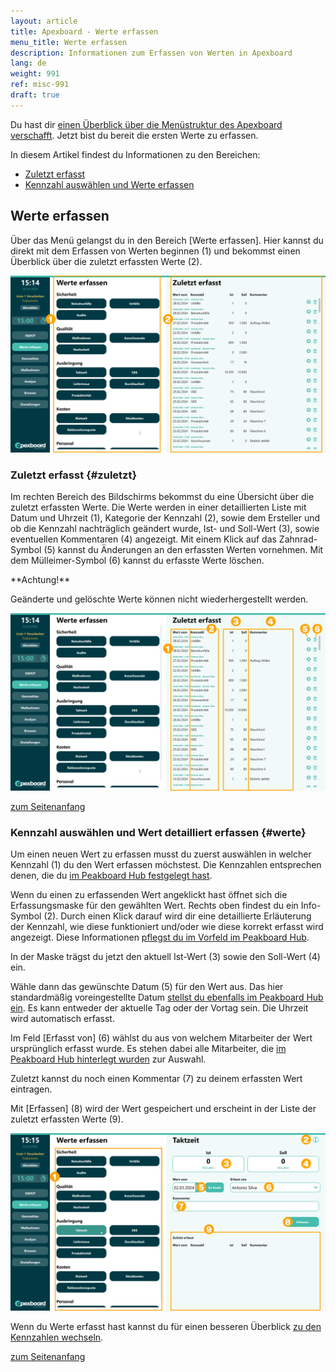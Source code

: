 ```yaml
---
layout: article
title: Apexboard - Werte erfassen
menu_title: Werte erfassen
description: Informationen zum Erfassen von Werten in Apexboard
lang: de
weight: 991
ref: misc-991
draft: true
---
```


Du hast dir [einen Überblick über die Menüstruktur des Apexboard verschafft](/apexboard/de-apexboard-menu-sqdcp.html). Jetzt bist du bereit die ersten Werte zu erfassen.

<a name="anfang"></a>

In diesem Artikel findest du Informationen zu den Bereichen:

* [Zuletzt erfasst](#zuletzt)
* [Kennzahl auswählen und Werte erfassen](#werte)

## Werte erfassen

Über das Menü gelangst du in den Bereich [Werte erfassen]. Hier kannst du direkt mit dem Erfassen von Werten beginnen (1) und bekommst einen Überblick über die zuletzt erfassten Werte (2).

![Werte erfassen](/assets/images/apexboard/capture/de_apexboard-capture-03.png)

### Zuletzt erfasst {#zuletzt}

Im rechten Bereich des Bildschirms bekommst du eine Übersicht über die zuletzt erfassten Werte. Die Werte werden in einer detaillierten Liste mit Datum und Uhrzeit (1), Kategorie der Kennzahl (2), sowie dem Ersteller und ob die Kennzahl nachträglich geändert wurde, Ist- und Soll-Wert (3), sowie eventuellen Kommentaren (4) angezeigt. Mit einem Klick auf das Zahnrad-Symbol (5) kannst du Änderungen an den erfassten Werten vornehmen. Mit dem Mülleimer-Symbol (6) kannst du erfasste Werte löschen.

<div class="box-warning" markdown="1">
**Achtung!**

Geänderte und gelöschte Werte können nicht wiederhergestellt werden.
</div>

![Zuletzt erfasst](/assets/images/apexboard/capture/de_apexboard-capture-04.png)

[zum Seitenanfang](#anfang)

### Kennzahl auswählen und Wert detailliert erfassen {#werte}

Um einen neuen Wert zu erfassen musst du zuerst auswählen in welcher Kennzahl (1) du den Wert erfassen möchstest. Die Kennzahlen entsprechen denen, die du [im Peakboard Hub festgelegt hast](/apexboard/de-apexboard-peakboard-hub.html).

Wenn du einen zu erfassenden Wert angeklickt hast öffnet sich die Erfassungsmaske für den gewählten Wert.
Rechts oben findest du ein Info-Symbol (2). Durch einen Klick darauf wird dir eine detaillierte Erläuterung der Kennzahl, wie diese funktioniert und/oder wie diese korrekt erfasst wird angezeigt. Diese Informationen [pflegst du im Vorfeld im Peakboard Hub](/apexboard/de-apexboard-peakboard-hub.html).

In der Maske trägst du jetzt den aktuell Ist-Wert (3) sowie den Soll-Wert (4) ein.

Wähle dann das gewünschte Datum (5) für den Wert aus. Das hier standardmäßig voreingestellte Datum [stellst du ebenfalls im Peakboard Hub ein](/apexboard/de-apexboard-peakboard-hub.html). Es kann entweder der aktuelle Tag oder der Vortag sein. Die Uhrzeit wird automatisch erfasst.

Im Feld [Erfasst von] (6) wählst du aus von welchem Mitarbeiter der Wert ursprünglich erfasst wurde. Es stehen dabei alle Mitarbeiter, die [im Peakboard Hub hinterlegt wurden](/apexboard/de-apexboard-peakboard-hub.html) zur Auswahl.

Zuletzt kannst du noch einen Kommentar (7) zu deinem erfassten Wert eintragen.

Mit [Erfassen] (8) wird der Wert gespeichert und erscheint in der Liste der zuletzt erfassten Werte (9).

![Wert erfassen](/assets/images/apexboard/capture/de_apexboard-capture-05.png)

Wenn du Werte erfasst hast kannst du für einen besseren Überblick [zu den Kennzahlen wechseln](/apexboard/de-apexboard-keyfigures.html).

[zum Seitenanfang](#anfang)
